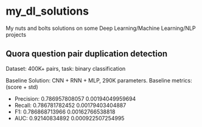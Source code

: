 # my_dl_solutions
My nuts and bolts solutions on some Deep Learning/Machine Learning/NLP projects

## Quora question pair duplication detection
Dataset: 400K+ pairs, task: binary classification

Baseline Solution: CNN + RNN + MLP, 290K parameters.
Baseline metrics: (score + std)

- Precision:  0.786957808057 0.00194049959694
- Recall:  0.786781782452 0.00179403404887
- F1:  0.786868713966 0.00162766538818
- AUC:  0.92140834892 0.000922507254995
